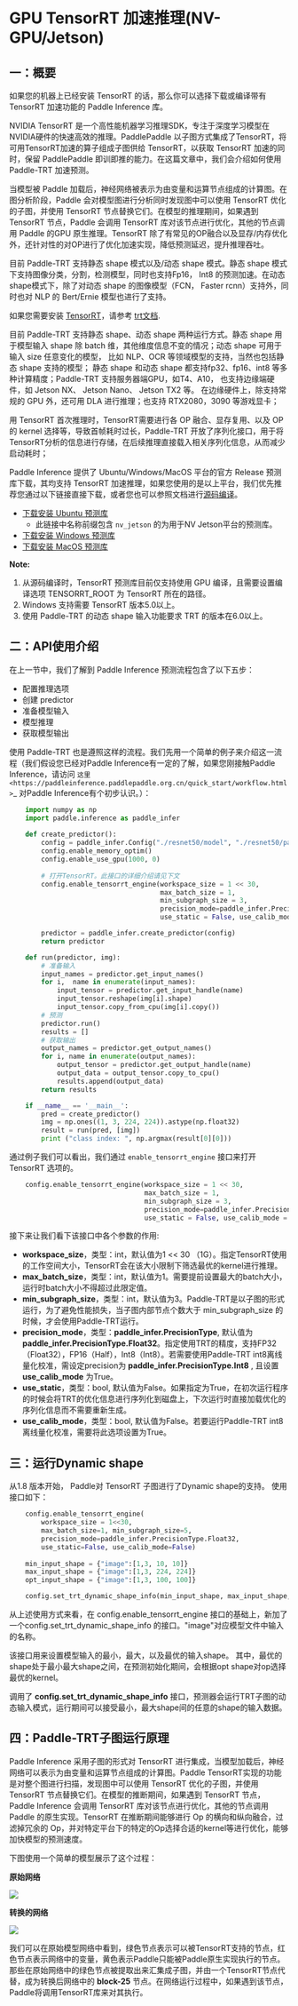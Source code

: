 # GPU TensorRT 加速推理(NV-GPU/Jetson)

## 一：概要

如果您的机器上已经安装 TensorRT 的话，那么你可以选择下载或编译带有 TensorRT 加速功能的 Paddle Inference 库。

NVIDIA TensorRT 是一个高性能机器学习推理SDK，专注于深度学习模型在NVIDIA硬件的快速高效的推理。PaddlePaddle 以子图方式集成了TensorRT，将可用TensorRT加速的算子组成子图供给 TensorRT，以获取 TensorRT 加速的同时，保留 PaddlePaddle 即训即推的能力。在这篇文章中，我们会介绍如何使用 Paddle-TRT 加速预测。


当模型被 Paddle 加载后，神经网络被表示为由变量和运算节点组成的计算图。在图分析阶段，Paddle 会对模型图进行分析同时发现图中可以使用 TensorRT 优化的子图，并使用 TensorRT 节点替换它们。在模型的推理期间，如果遇到 TensorRT 节点，Paddle 会调用 TensorRT 库对该节点进行优化，其他的节点调用 Paddle 的GPU 原生推理。TensorRT 除了有常见的OP融合以及显存/内存优化外，还针对性的对OP进行了优化加速实现，降低预测延迟，提升推理吞吐。

目前 Paddle-TRT 支持静态 shape 模式以及/动态 shape 模式。静态 shape 模式下支持图像分类，分割，检测模型，同时也支持Fp16， Int8 的预测加速。在动态shape模式下，除了对动态 shape 的图像模型（FCN， Faster rcnn）支持外，同时也对 NLP 的 Bert/Ernie 模型也进行了支持。

如果您需要安装 [TensorRT](https://developer.nvidia.com/nvidia-tensorrt-6x-download)，请参考 [trt文档](https://docs.nvidia.com/deeplearning/tensorrt/archives/tensorrt-601/tensorrt-install-guide/index.html).


目前 Paddle-TRT 支持静态 shape、动态 shape 两种运行方式。静态 shape 用于模型输入 shape 除 batch 维，其他维度信息不变的情况；动态 shape 可用于输入 size 任意变化的模型， 比如 NLP、OCR 等领域模型的支持，当然也包括静态 shape 支持的模型； 静态 shape 和动态 shape 都支持fp32、fp16、int8 等多种计算精度；Paddle-TRT 支持服务器端GPU，如T4、A10， 也支持边缘端硬件，如 Jetson NX、 Jetson Nano、 Jetson TX2 等。 在边缘硬件上，除支持常规的 GPU 外，还可用 DLA 进行推理；也支持 RTX2080，3090 等游戏显卡； 

用 TensorRT 首次推理时，TensorRT需要进行各 OP 融合、显存复用、以及 OP 的 kernel 选择等，导致首帧耗时过长，Paddle-TRT 开放了序列化接口，用于将 TensorRT分析的信息进行存储，在后续推理直接载入相关序列化信息，从而减少启动耗时；


Paddle Inference 提供了 Ubuntu/Windows/MacOS 平台的官方 Release 预测库下载，其均支持 TensorRT 加速推理，如果您使用的是以上平台，我们优先推荐您通过以下链接直接下载，或者您也可以参照文档进行[源码编译](../user_guides/source_compile.html)。

- [下载安装 Ubuntu 预测库](https://paddleinference.paddlepaddle.org.cn/user_guides/download_lib.html#linux)
  - 此链接中名称前缀包含 `nv_jetson` 的为用于NV Jetson平台的预测库。
- [下载安装 Windows 预测库](https://paddleinference.paddlepaddle.org.cn/user_guides/download_lib.html#windows)
- [下载安装 MacOS 预测库](https://paddleinference.paddlepaddle.org.cn/user_guides/download_lib.html#mac)

**Note:**

1. 从源码编译时，TensorRT 预测库目前仅支持使用 GPU 编译，且需要设置编译选项 TENSORRT_ROOT 为 TensorRT 所在的路径。
2. Windows 支持需要 TensorRT 版本5.0以上。
3. 使用 Paddle-TRT 的动态 shape 输入功能要求 TRT 的版本在6.0以上。

## 二：API使用介绍

在上一节中，我们了解到 Paddle Inference 预测流程包含了以下五步：

- 配置推理选项
- 创建 predictor
- 准备模型输入
- 模型推理
- 获取模型输出

使用 Paddle-TRT 也是遵照这样的流程。我们先用一个简单的例子来介绍这一流程（我们假设您已经对Paddle Inference有一定的了解，如果您刚接触Paddle Inference，请访问 `这里 <https://paddleinference.paddlepaddle.org.cn/quick_start/workflow.html>`_ 对Paddle Inference有个初步认识。）：


```python
    import numpy as np
    import paddle.inference as paddle_infer
    
    def create_predictor():
        config = paddle_infer.Config("./resnet50/model", "./resnet50/params")
        config.enable_memory_optim()
        config.enable_use_gpu(1000, 0)
        
        # 打开TensorRT。此接口的详细介绍请见下文
        config.enable_tensorrt_engine(workspace_size = 1 << 30, 
                                      max_batch_size = 1, 
                                      min_subgraph_size = 3, 
                                      precision_mode=paddle_infer.PrecisionType.Float32, 
                                      use_static = False, use_calib_mode = False)

        predictor = paddle_infer.create_predictor(config)
        return predictor

    def run(predictor, img):
        # 准备输入
        input_names = predictor.get_input_names()
        for i,  name in enumerate(input_names):
            input_tensor = predictor.get_input_handle(name)
            input_tensor.reshape(img[i].shape)   
            input_tensor.copy_from_cpu(img[i].copy())
        # 预测
        predictor.run()
        results = []
        # 获取输出
        output_names = predictor.get_output_names()
        for i, name in enumerate(output_names):
            output_tensor = predictor.get_output_handle(name)
            output_data = output_tensor.copy_to_cpu()
            results.append(output_data)
        return results

    if __name__ == '__main__':
        pred = create_predictor()
        img = np.ones((1, 3, 224, 224)).astype(np.float32)
        result = run(pred, [img])
        print ("class index: ", np.argmax(result[0][0]))
```

通过例子我们可以看出，我们通过 `enable_tensorrt_engine` 接口来打开 TensorRT 选项的。

```python
    config.enable_tensorrt_engine(workspace_size = 1 << 30, 
                                  max_batch_size = 1, 
                                  min_subgraph_size = 3, 
                                  precision_mode=paddle_infer.PrecisionType.Float32, 
                                  use_static = False, use_calib_mode = False)
```
接下来让我们看下该接口中各个参数的作用:  

- **workspace_size**，类型：int，默认值为1 << 30 （1G）。指定TensorRT使用的工作空间大小，TensorRT会在该大小限制下筛选最优的kernel进行推理。
- **max_batch_size**，类型：int，默认值为1。需要提前设置最大的batch大小，运行时batch大小不得超过此限定值。
- **min_subgraph_size**，类型：int，默认值为3。Paddle-TRT是以子图的形式运行，为了避免性能损失，当子图内部节点个数大于 min_subgraph_size 的时候，才会使用Paddle-TRT运行。
- **precision_mode**，类型：**paddle_infer.PrecisionType**, 默认值为 **paddle_infer.PrecisionType.Float32**。指定使用TRT的精度，支持FP32（Float32），FP16（Half），Int8（Int8）。若需要使用Paddle-TRT int8离线量化校准，需设定precision为 **paddle_infer.PrecisionType.Int8** , 且设置 **use_calib_mode** 为True。
- **use_static**，类型：bool, 默认值为False。如果指定为True，在初次运行程序的时候会将TRT的优化信息进行序列化到磁盘上，下次运行时直接加载优化的序列化信息而不需要重新生成。
- **use_calib_mode**，类型：bool, 默认值为False。若要运行Paddle-TRT int8离线量化校准，需要将此选项设置为True。


## 三：运行Dynamic shape

从1.8 版本开始， Paddle对 TensorRT 子图进行了Dynamic shape的支持。
使用接口如下：

```python
	config.enable_tensorrt_engine(
		workspace_size = 1<<30,
		max_batch_size=1, min_subgraph_size=5,
		precision_mode=paddle_infer.PrecisionType.Float32,
		use_static=False, use_calib_mode=False)
		  
	min_input_shape = {"image":[1,3, 10, 10]}
	max_input_shape = {"image":[1,3, 224, 224]}
	opt_input_shape = {"image":[1,3, 100, 100]}

	config.set_trt_dynamic_shape_info(min_input_shape, max_input_shape, opt_input_shape)
```

从上述使用方式来看，在 config.enable_tensorrt_engine 接口的基础上，新加了一个config.set_trt_dynamic_shape_info 的接口。"image"对应模型文件中输入的名称。

该接口用来设置模型输入的最小，最大，以及最优的输入shape。 其中，最优的shape处于最小最大shape之间，在预测初始化期间，会根据opt shape对op选择最优的kernel。   

调用了 **config.set_trt_dynamic_shape_info** 接口，预测器会运行TRT子图的动态输入模式，运行期间可以接受最小，最大shape间的任意的shape的输入数据。


## 四：Paddle-TRT子图运行原理


Paddle Inference 采用子图的形式对 TensorRT 进行集成，当模型加载后，神经网络可以表示为由变量和运算节点组成的计算图。Paddle TensorRT实现的功能是对整个图进行扫描，发现图中可以使用 TensorRT 优化的子图，并使用 TensorRT 节点替换它们。在模型的推断期间，如果遇到 TensorRT 节点，Paddle Inference 会调用 TensorRT 库对该节点进行优化，其他的节点调用 Paddle 的原生实现。TensorRT 在推断期间能够进行 Op 的横向和纵向融合，过滤掉冗余的 Op，并对特定平台下的特定的Op选择合适的kernel等进行优化，能够加快模型的预测速度。  

下图使用一个简单的模型展示了这个过程：  

**原始网络**

<img src=https://raw.githubusercontent.com/NHZlX/FluidDoc/add_trt_doc/doc/fluid/user_guides/howto/inference/image/model_graph_original.png >

**转换的网络**

<img src=https://raw.githubusercontent.com/NHZlX/FluidDoc/add_trt_doc/doc/fluid/user_guides/howto/inference/image/model_graph_trt.png> 

我们可以在原始模型网络中看到，绿色节点表示可以被TensorRT支持的节点，红色节点表示网络中的变量，黄色表示Paddle只能被Paddle原生实现执行的节点。那些在原始网络中的绿色节点被提取出来汇集成子图，并由一个TensorRT节点代替，成为转换后网络中的 **block-25** 节点。在网络运行过程中，如果遇到该节点，Paddle将调用TensorRT库来对其执行。
